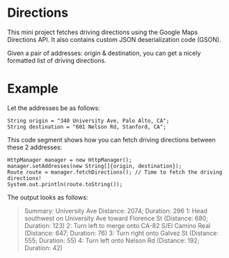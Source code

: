 Directions
==========

This mini project fetches driving directions using the Google Maps Directions API. It also contains custom JSON deserialization code (GSON).

Given a pair of addresses: origin & destination, you can get a nicely formatted list of driving directions.

Example
=======

Let the addresses be as follows:

    String origin = "340 University Ave, Palo Alto, CA";
    String destination = "601 Nelson Rd, Stanford, CA";

This code segment shows how you can fetch driving directions between these 2 addresses:

    HttpManager manager = new HttpManager();
    manager.setAddresses(new String[]{origin, destination});
    Route route = manager.fetchDirections(); // Time to fetch the driving directions!
    System.out.println(route.toString());

The output looks as follows:

> Summary: University Ave
Distance: 2074; Duration: 296
1: Head southwest on University Ave toward Florence St (Distance: 680; Duration: 123)
2: Turn left to merge onto CA-82 S/El Camino Real (Distance: 647; Duration: 76)
3: Turn right onto Galvez St (Distance: 555; Duration: 55)
4: Turn left onto Nelson Rd (Distance: 192; Duration: 42)

